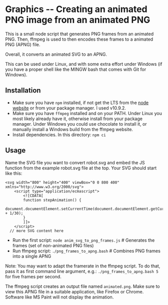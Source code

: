 # Graphics -- Creating an animated PNG image from an animated PNG

This is a small node script that generates PNG frames from an animated PNG. Then, ffmpeg is used to then encodes these frames to a animated PNG (APNG) file.

Overall, it converts an animated SVG to an APNG.

This can be used under Linux, and with some extra effort under Windows (if you have a proper shell like the MINGW bash that comes with Git for Windows).

## Installation

* Make sure you have `npm` installed, if not get the LTS from the [node website](https://nodejs.org/) or from your package manager. I used v10.9.2.
* Make sure you have `ffmpeg` installed and on your PATH. Under Linux you most likely already have it, otherwise install from your package manager. Under Windows you could use chocolate to install it, or manually install a Windows build from the ffmpeg website.
* Install dependencies. In this directory: ```npm ci```

## Usage

Name the SVG file you want to convert robot.svg and embed the JS function from the example robot.svg file at the top. Your SVG should start like this:

```
<svg width="800" height="400" viewBox="0 0 800 400" xmlns="http://www.w3.org/2000/svg">
    <script type="application/ecmascript">
        <![CDATA[
        function stepAnimation() {
            document.documentElement.setCurrentTime(document.documentElement.getCurrentTime() + 1/30);
        }
        ]]>
    </script>
  // more SVG content here
```

* Run the first script: ```node anim_svg_to_png_frames.js``` # Generates the frames (set of non-animated PNG files)
* Run ffmpeg script: ```./png_frames_to_apng.bash```         # Combines PNG frames into a single APNG

Note: You may want to adapt the framerate in the ffmpeg script. To do that, pass it as first command line argument, e.g.: ```./png_frames_to_apng.bash 5``` for five frames per second.

The ffmpeg script creates an output file named `animated.png`. Make sure to view this APNG file in a suitable application, like Firefox or Chrome. Software like MS Paint will not display the animation.
